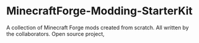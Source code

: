 # MinecraftForge-Modding-StarterKit
A collection of Minecraft Forge mods created from scratch. All written by the collaborators. Open source project, 
